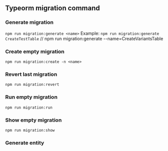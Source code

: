 ## Typeorm migration command

### Generate migration

`npm run migration:generate <name>`
Example:
`npm run migration:generate CreateTestTable` // npm run migration:generate --name=CreateVariantsTable

### Create empty migration

`npm run migration:create -n <name>`

### Revert last migration

`npm run migration:revert`

### Run empty migration

`npm run migration:run`

### Show empty migration

`npm run migration:show`

### Generate entity

<!-- `npm run entity:create src/db/entities/<name>` -->
